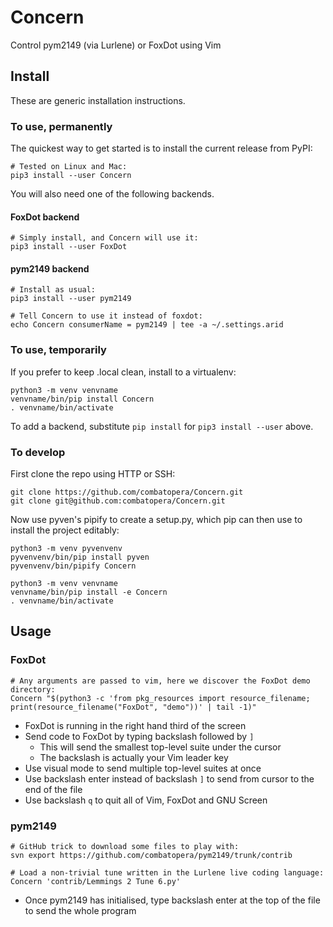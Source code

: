 # Concern
Control pym2149 (via Lurlene) or FoxDot using Vim

## Install
These are generic installation instructions.

### To use, permanently
The quickest way to get started is to install the current release from PyPI:
```
# Tested on Linux and Mac:
pip3 install --user Concern
```
You will also need one of the following backends.

#### FoxDot backend
```
# Simply install, and Concern will use it:
pip3 install --user FoxDot
```

#### pym2149 backend
```
# Install as usual:
pip3 install --user pym2149

# Tell Concern to use it instead of foxdot:
echo Concern consumerName = pym2149 | tee -a ~/.settings.arid
```

### To use, temporarily
If you prefer to keep .local clean, install to a virtualenv:
```
python3 -m venv venvname
venvname/bin/pip install Concern
. venvname/bin/activate
```
To add a backend, substitute `pip install` for `pip3 install --user` above.

### To develop
First clone the repo using HTTP or SSH:
```
git clone https://github.com/combatopera/Concern.git
git clone git@github.com:combatopera/Concern.git
```
Now use pyven's pipify to create a setup.py, which pip can then use to install the project editably:
```
python3 -m venv pyvenvenv
pyvenvenv/bin/pip install pyven
pyvenvenv/bin/pipify Concern

python3 -m venv venvname
venvname/bin/pip install -e Concern
. venvname/bin/activate
```

## Usage
### FoxDot
```
# Any arguments are passed to vim, here we discover the FoxDot demo directory:
Concern "$(python3 -c 'from pkg_resources import resource_filename; print(resource_filename("FoxDot", "demo"))' | tail -1)"
```
* FoxDot is running in the right hand third of the screen
* Send code to FoxDot by typing backslash followed by `]`
    * This will send the smallest top-level suite under the cursor
    * The backslash is actually your Vim leader key
* Use visual mode to send multiple top-level suites at once
* Use backslash enter instead of backslash `]` to send from cursor to the end of the file
* Use backslash `q` to quit all of Vim, FoxDot and GNU Screen

### pym2149
```
# GitHub trick to download some files to play with:
svn export https://github.com/combatopera/pym2149/trunk/contrib

# Load a non-trivial tune written in the Lurlene live coding language:
Concern 'contrib/Lemmings 2 Tune 6.py'
```
* Once pym2149 has initialised, type backslash enter at the top of the file to send the whole program
